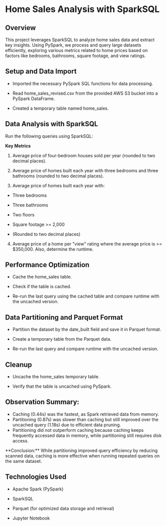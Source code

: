 # Home Sales Analysis with SparkSQL
## Overview
This project leverages SparkSQL to analyze home sales data and extract key insights. Using PySpark, we process and query large datasets efficiently, exploring various metrics related to home prices based on factors like bedrooms, bathrooms, square footage, and view ratings.

## Setup and Data Import

* Imported the necessary PySpark SQL functions for data processing.

* Read home_sales_revised.csv from the provided AWS S3 bucket into a PySpark DataFrame.

* Created a temporary table named home_sales.

## Data Analysis with SparkSQL
<p>Run the following queries using SparkSQL:

**Key Metrics**
1. Average price of four-bedroom houses sold per year (rounded to two decimal places).

2. Average price of homes built each year with three bedrooms and three bathrooms (rounded to two decimal places).

3. Average price of homes built each year with:

* Three bedrooms

* Three bathrooms

* Two floors

* Square footage >= 2,000

* (Rounded to two decimal places)

4. Average price of a home per "view" rating where the average price is >= $350,000. Also, determine the runtime.

## Performance Optimization

* Cache the home_sales table.

* Check if the table is cached.

* Re-run the last query using the cached table and compare runtime with the uncached version.

## Data Partitioning and Parquet Format

* Partition the dataset by the date_built field and save it in Parquet format.

* Create a temporary table from the Parquet data.

* Re-run the last query and compare runtime with the uncached version.

## Cleanup

* Uncache the home_sales temporary table.

* Verify that the table is uncached using PySpark.

## Observation Summary:
* Caching (0.44s) was the fastest, as Spark retrieved data from memory.
* Partitioning (0.87s) was slower than caching but still improved over the uncached query (1.18s) due to efficient data pruning.
* Partitioning did not outperform caching because caching keeps frequently accessed data in memory, while partitioning still requires disk access.
<p>**Conclusion:** While partitioning improved query efficiency by reducing scanned data, caching is more effective when running repeated queries on the same dataset.


## Technologies Used
* Apache Spark (PySpark)

* SparkSQL

* Parquet (for optimized data storage and retrieval)

* Jupyter Notebook



